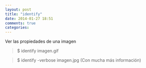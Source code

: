 ```yaml
---
layout: post
title: "identify"
date: 2014-01-27 18:51
comments: true
categories: 
---
```

Ver las propiedades de una imagen

>$ identify imagen.gif 

>$ identify -verbose imagen.jpg   (Con mucha más información)

